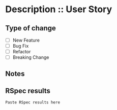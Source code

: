 # Description :: User Story

## Type of change

- [ ] New Feature
- [ ] Bug Fix
- [ ] Refactor
- [ ] Breaking Change

## Notes

## RSpec results

```
Paste RSpec results here
```
